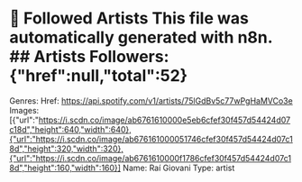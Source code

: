 # 🎵 Followed Artists  This file was automatically generated with n8n.  ## Artists  Followers: {"href":null,"total":52}
Genres: 
Href: https://api.spotify.com/v1/artists/75lGdBv5c77wPgHaMVCo3e
Images: [{"url":"https://i.scdn.co/image/ab6761610000e5eb6cfef30f457d54424d07c18d","height":640,"width":640},{"url":"https://i.scdn.co/image/ab676161000051746cfef30f457d54424d07c18d","height":320,"width":320},{"url":"https://i.scdn.co/image/ab6761610000f1786cfef30f457d54424d07c18d","height":160,"width":160}]
Name: Raí Giovani
Type: artist